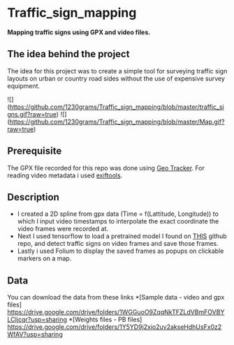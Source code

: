 # Traffic_sign_mapping

**Mapping traffic signs using GPX and video files.**
## The idea behind the project
The idea for this project was to create a simple tool for surveying traffic sign layouts on urban or country road sides without the use of expensive survey equipment. 

![] (https://github.com/1230grams/Traffic_sign_mapping/blob/master/traffic_signs.gif?raw=true)
![] (https://github.com/1230grams/Traffic_sign_mapping/blob/master/Map.gif?raw=true)
 
## Prerequisite
The GPX file recorded for this repo was done using [Geo Tracker](https://play.google.com/store/apps/details?id=com.ilyabogdanovich.geotracker&hl=sr). 
For reading video metadata i used [exiftools](https://exiftool.org/).

## Description
* I created a 2D spline from gpx data (Time = f(Lattitude, Longitude)) to which I input video timestamps to interpolate the exact coordinate the video frames were recorded at. 
* Next I used tensorflow to load a pretrained model I found on [THIS](https://github.com/aarcosg/traffic-sign-detection) github repo, and detect traffic signs on video frames and save those frames.
* Lastly i used Folium to display the saved frames as popups on clickable markers on a map.  

## Data
You can download the data from these links
*[Sample data - video and gpx files] https://drive.google.com/drive/folders/1WGGuoO9ZqqNkTFZLdVBmFOVBYLCIjcqr?usp=sharing
*[Weights files - PB files] https://drive.google.com/drive/folders/1Y5YD9j2xio2uv2akseHdhUsFx0z2WfAV?usp=sharing

